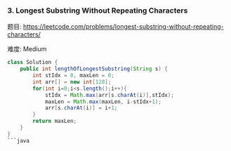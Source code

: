 
### 3. Longest Substring Without Repeating Characters

题目:
https://leetcode.com/problems/longest-substring-without-repeating-characters/

难度:
Medium

```java
class Solution {
    public int lengthOfLongestSubstring(String s) {
        int stIdx = 0, maxLen = 0;
        int arr[] = new int[128];
        for(int i=0;i<s.length();i++){
            stIdx = Math.max(arr[s.charAt(i)],stIdx);
            maxLen = Math.max(maxLen, i-stIdx+1);
            arr[s.charAt(i)] = i+1;
        }
        return maxLen;
    }
}
```java
